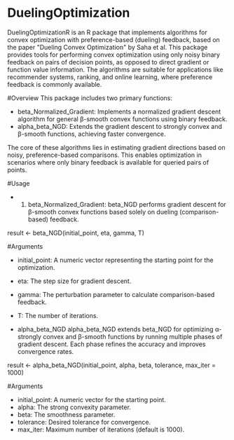 # DuelingOptimization

DuelingOptimizationR is an R package that implements algorithms for convex optimization with preference-based (dueling) feedback, based on the paper "Dueling Convex Optimization" by Saha et al. This package provides tools for performing convex optimization using only noisy binary feedback on pairs of decision points, as opposed to direct gradient or function value information. The algorithms are suitable for applications like recommender systems, ranking, and online learning, where preference feedback is commonly available.

#Overview This package includes two primary functions:

-   beta_Normalized_Gradient: Implements a normalized gradient descent algorithm for general β-smooth convex functions using binary feedback.
-   alpha_beta_NGD: Extends the gradient descent to strongly convex and β-smooth functions, achieving faster convergence.

The core of these algorithms lies in estimating gradient directions based on noisy, preference-based comparisons. This enables optimization in scenarios where only binary feedback is available for queried pairs of points.

#Usage

- 1. beta_Normalized_Gradient:
beta_NGD performs gradient descent for β-smooth convex functions based solely on dueling (comparison-based) feedback.

result <- beta_NGD(initial_point, eta, gamma, T)

#Arguments
- initial_point: A numeric vector representing the starting point for the optimization.
- eta: The step size for gradient descent.
- gamma: The perturbation parameter to calculate comparison-based feedback.
- T: The number of iterations.

- alpha_beta_NGD
alpha_beta_NGD extends beta_NGD for optimizing α-strongly convex and β-smooth functions by running multiple phases of gradient descent. Each phase refines the accuracy and improves convergence rates.

result <- alpha_beta_NGD(initial_point, alpha, beta, tolerance, max_iter = 1000)

#Arguments

- initial_point: A numeric vector for the starting point.
- alpha: The strong convexity parameter.
- beta: The smoothness parameter.
- tolerance: Desired tolerance for convergence.
- max_iter: Maximum number of iterations (default is 1000).

